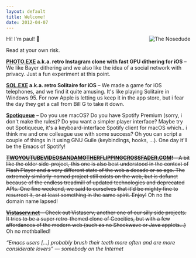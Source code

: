 ```yaml
---
layout: default
title: Welcome!
date: 2012-04-07
---
```


<img alt="The Nosedude" src="/images/noseman.jpg" style="float: right; margin-left: 25px; margin-bottom: 10px;" />

Hi!  I'm paul! 👋

Read at your own risk.

<p>
  <!-- <img alt="New!" src="/images/new.gif" style="vertical-align: middle; margin: 0;" /> -->
  <strong><a href="https://photo.breq.net/">PHOTO.EXE</a> a.k.a. retro Instagram clone with fast GPU
  dithering for iOS</strong>
  &ndash; We like Bayer dithering and we also like the idea of a social network with privacy.  Just
  a fun experiment at this point.
</p>

<p>
  <strong><a href="https://breq.net/solitaire.html">SOL.EXE</a> a.k.a. retro Solitaire for iOS</strong>
  &ndash; We made a game for iOS telephones, and we find it quite amusing.  It's like playing Solitaire in Windows 95.
  For now Apple is letting us keep it in the app store, but i fear the day they get a call from Bill G to take it down.
</p>

<p>
  <strong><a href="https://github.com/toothbrush/Spotiqueue">Spotiqueue</a></strong>
  &ndash; Do you use macOS?  Do you have Spotify Premium (sorry, i don't make the rules)?  Do you want a simpler player interface?
  Maybe try out Spotiqueue, it's a keyboard-interface Spotify client for macOS which.. i think me and one colleague use with some success?
  Oh you can script a couple of things in it using GNU Guile (keybindings, hooks, ...).  One day
  it'll be the Emacs of Spotify!
</p>

<p>
  <strike><strong><a href="https://www.twoyoutubevideosandamotherflippingcrossfader.com/">TWOYOUTUBEVIDEOSANDAMOTHERFLIPPINGCROSSFADER.COM</a>!</strong>
  &ndash; A bit like the older side-project, this one is also best understood in the context of Flash Player and a very different state of the web
  a decade or so ago.
  The extremely similarly-named project still exists on the web, but is defunct because of the endless treadmill of updated technologies
  and deprecated APIs.  One fine weekend, we said to ourselves that it'd be mighty fine to resurrect
  it, or at least something in the same spirit. Enjoy!</strike> Oh no the domain name lapsed!
</p>

<p>
  <strike><strong><a href="https://www.vistaserv.net/">Vistaserv.net</a></strong>
  &ndash; Check out Vistaserv, another one of our silly side projects.  It tries
  to be a super retro-themed clone of Geocities, but with a few
  affordances of the modern web (such as no Shockwave or Java
  applets...)</strike> Oh no mothballed!
</p>

<p><em>“Emacs users [...] probably brush their teeth more often and
are more considerate lovers” &mdash; somebody on the Internet</em></p>
